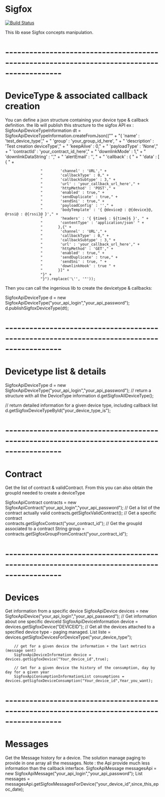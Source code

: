 # Sigfox

[![Build Status](https://travis-ci.org/ingeniousthings/sigfox.svg?branch=master)](https://travis-ci.org/ingeniousthings/sigfox)

This lib ease Sigfox concepts manipulation.

# ------------------------------------------------------------------------------------------
# DeviceType & associated callback creation

You can define a json structure containing your device type & callback definition.
the lib will publish this structure to the sigfox API
ex : 
SigfoxApiDeviceTypeInformation dt = SigfoxApiDeviceTypeInformation.createFromJson(("" +
                    "{ 'name' : 'test_device_type'," +
                    "  'group' : 'your_group_id_here', " +
                    "  'description' : 'Test creation deviceType'," +
                    "  'keepAlive' : 0," +
                    "  'payloadType' : 'None'," +
                    "  'contractId' : 'your_contract_id_here'," +
                    "  'downlinkMode' : 1," +
                    "  'downlinkDataString' : ''," +
                    "  'alertEmail' : '', " +
                    "  'callback' : { " +
                    "  'data' : [ { " +

                    "        'channel' : 'URL'," +
                    "        'callbackType' : 0," +
                    "        'callbackSubtype' : 3," +
                    "        'url' : 'your_callback_url_here'," +
                    "        'httpMethod' : 'POST'," +
                    "        'enabled' : true," +
                    "        'sendDuplicate' : true," +
                    "        'sendSni' : true," +
                    "        'payloadConfig' : ''," +
                    "        'bodyTemplate' : '{ @device@ : @{device}@, @rssi@ : @{rssi}@ }'," +
                    "        'headers' : '{ §time§ : §{time}§ }', " +
                    "        'contentType' : 'application/json' " +
                    "       },{" +
                    "        'channel' : 'URL'," +
                    "        'callbackType' : 0," +
                    "        'callbackSubtype' : 3," +
                    "        'url' : 'your_callback_url_here'," +
                    "        'httpMethod' : 'GET'," +
                    "        'enabled' : true," +
                    "        'sendDuplicate' : true," +
                    "        'sendSni' : true, " +
                    "        'downlinkHook' : true " +
                    "       }]" +
                    "}" +
                    "}").replace('\'', '"'));

Then you can call the ingenious lib to create the devicetype & callbacks:

SigfoxApiDeviceType d = new SigfoxApiDeviceType("your_api_login","your_api_password");
d.publishSigfoxDeviceType(dt);

# ------------------------------------------------------------------------------------------
# Devicetype list & details

SigfoxApiDeviceType d = new SigfoxApiDeviceType("your_api_login","your_api_password");
// return a structure with all the DeviceType information
d.getSigfoxAllDeviceType();  

// return detailed information for a given device type, including callback list
d.getSigfoxDeviceTypeById("your_device_type_is");	


# ------------------------------------------------------------------------------------------
# Contract

Get the list of contract & validContract. From this you can also obtain the groupId needed to create a deviceType

SigfoxApiContract contracts = new SigfoxApiContract("your_api_login","your_api_password");
        // Get a list of the contract actually valid
        contracts.getSigfoxValidContract();
        // Get a specific contract  
        contracts.getSigfoxContract("your_contract_id");
        // Get the groupId associated to a contract
        String group = contracts.getSigfoxGroupFromContract("your_contract_id");

# ------------------------------------------------------------------------------------------
# Devices

Get information from a specific device
SigfoxApiDevice devices = new SigfoxApiDevice("your_api_login","your_api_password");
        // Get information about one specific deviceId
        SigfoxApiDeviceInformation device = devices.getSigfoxDevice("DEVICEID");
        // Get all the devices attached to a specified device type - paging managed.
        List<SigfoxApiDeviceInformation> liste = devices.getSigfoxDevicesForDeviceType("your_device_type");

        // get for a given device the information + the last metrics (message sent)
        SigfoxApiDeviceInformation device = devices.getSigfoxDevice("Your_device_id",true);

        // Get for a given device the history of the consumption, day by day for a given year
        SigfoxApiConsumptionInformationList consumptions = devices.getSigfoxDeviceConsumption("Your_device_id",Year_you_want);


# ------------------------------------------------------------------------------------------
# Messages

Get the Message history for a device. The solution manage paging to provide in one array all the messages.
Note : the Api provide much less information than the callback interface. 
SigfoxApiMessage messagesApi = new SigfoxApiMessage("your_api_login","your_api_password");
     List<SigfoxApiMessageInformation> messages = messagesApi.getSigfoxMessagesForDevice("your_device_id",since_this_epoc_date);



